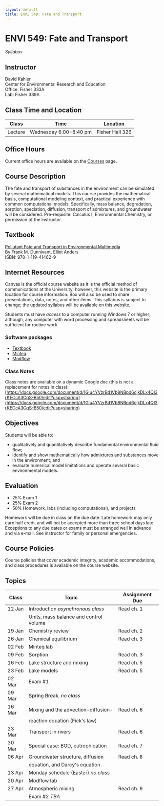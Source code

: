 ```yaml
---
layout: default
title: ENVI 549: Fate and Transport
---
```

# ENVI 549: Fate and Transport  

*Syllabus*  
## Instructor  
David Kahler  
Center for Environmental Research and Education  
Office: Fisher 333A  
Lab: Fisher 339A  

## Class Time and Location  

|Class|Time|Location|
|---|---|---|
|Lecture|Wednesday 6:00-8:40 pm|Fisher Hall 326|  

## Office Hours
Current office hours are available on the [Courses](courses.html) page.  

## Course Description
The fate and transport of substances in the environment can be simulated by several mathematical models.  This course provides the mathematical basis, computational modeling context, and practical experience with common computational models.  Specifically, mass balance, degradation, sorption, speciation, diffusion, transport of admixtures, and groundwater will be considered.  Pre-requisite: Calculus I, Environmental Chemistry, or permission of the instructor.  

## Textbook
[Pollutant Fate and Transport in Environmental Multimedia](https://www.wiley.com/en-us/Pollutant+Fate+and+Transport+in+Environmental+Multimedia-p-9781119414629)  
By Frank M. Dunnivant, Elliot Anders  
ISBN: 978-1-119-41462-9  

## Internet Resources  
Canvas is the official course website as it is the official method of communications at the University; however, this website is the primary location for course information.  Box will also be used to share presentations, data, notes, and other items.  This syllabus is subject to change; the updated syllabus will be available on this website.  

Students must have *access* to a computer running Windows 7 or higher; although, any computer with word processing and spreadsheets will be sufficient for routine work.  

### Software packages  
- [Textbook](https://sites.google.com/a/whitman.edu/frank-dunnivant-webpage/environmentalsoftware)  
- [Minteq](https://vminteq.lwr.kth.se/)  
- [Modflow](https://github.com/hydro-lab/hydro-lab.github.io/wiki/1.2.4.1-Modflow-Resources)  

### Class Notes  
Class notes are available on a dynamic Google doc (this is not a replacement for notes in class):  
[https://docs.google.com/document/d/1Glu4YVzrBd1Vb8NBpd6cjkDLx4QI3rKECcA3CqS-B50/edit?usp=sharing](https://docs.google.com/document/d/1Glu4YVzrBd1Vb8NBpd6cjkDLx4QI3rKECcA3CqS-B50/edit?usp=sharing)  

## Objectives 
Students will be able to:
- qualitatively and quantitatively describe fundamental environmental fluid flow;  
- identify and show mathematically how admixtures and substances move in the environment; and  
- evaluate numerical model limitations and operate several basic environmental models.  

## Evaluation
- 25% Exam 1  
- 25% Exam 2  
- 50% Homework, labs (including computational), and projects  

Homework will be due in class on the due date.  Late homework may only earn half credit and will not be accepted more than three school days late.  Exceptions to any due dates or exams must be arranged well in advance and via e-mail.  See instructor for family or personal emergencies.  

## Course Policies  
Course policies that cover academic integrity, academic accommodations, and class procedures is available on the course website.  

## Topics  
|Class|Topic|Assignment Due|
|---|---|---|
|12 Jan|Introduction *asynchronous class*      |Read ch. 1 |
|      |Units, mass balance and control volume | |
|19 Jan|Chemistry review                       |Read ch. 2 |
|26 Jan|Chemical equilibrium                   |Read ch. 3 |
|02 Feb|Minteq lab                             | |
|09 Feb|Sorption                               |Read ch. 3 |
|16 Feb|Lake structure and mixing              |Read ch. 5 |
|23 Feb|Lake models                            |Read ch. 5 |
|02 Mar|Exam #1                                | |
|09 Mar|Spring Break, *no class*               | |
|16 Mar|Mixing and the advection-diffusion-    |Read ch. 6 |
|      |reaction equation (Fick's law)         | |
|23 Mar|Transport in rivers                    |Read ch. 6 |
|30 Mar|Special case: BOD, eutrophication      |Read ch. 7 |
|06 Apr|Groundwater structure, diffusion       |Read ch. 8 |
|      |equation, and Darcy's equation         | |
|13 Apr|Monday schedule (Easter) *no class*    | |
|20 Apr|Modflow lab                            | |
|27 Apr|Atmospheric mixing                     |Read ch. 9 |
|      |Exam #2 *TBA*                          | |

